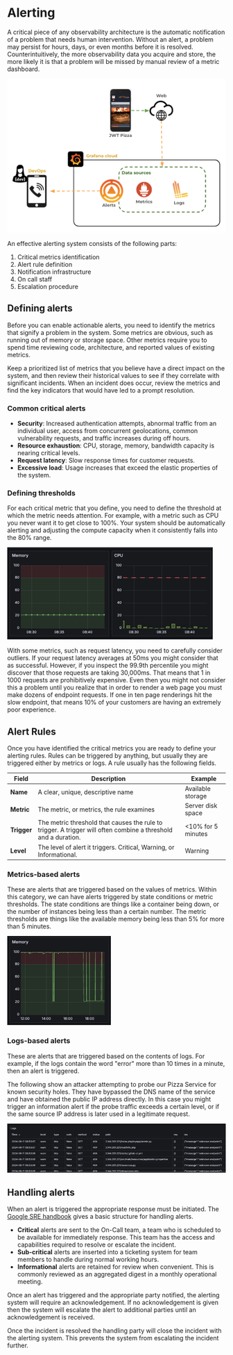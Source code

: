 # Alerting

A critical piece of any observability architecture is the automatic notification of a problem that needs human intervention. Without an alert, a problem may persist for hours, days, or even months before it is resolved. Counterintuitively, the more observability data you acquire and store, the more likely it is that a problem will be missed by manual review of a metric dashboard.

![Alerting](alterting.png)

An effective alerting system consists of the following parts:

1. Critical metrics identification
1. Alert rule definition
1. Notification infrastructure
1. On call staff
1. Escalation procedure

## Defining alerts

Before you can enable actionable alerts, you need to identify the metrics that signify a problem in the system. Some metrics are obvious, such as running out of memory or storage space. Other metrics require you to spend time reviewing code, architecture, and reported values of existing metrics.

Keep a prioritized list of metrics that you believe have a direct impact on the system, and then review their historical values to see if they correlate with significant incidents. When an incident does occur, review the metrics and find the key indicators that would have led to a prompt resolution.

### Common critical alerts

- **Security**: Increased authentication attempts, abnormal traffic from an individual user, access from concurrent geolocations, common vulnerability requests, and traffic increases during off hours.
- **Resource exhaustion**: CPU, storage, memory, bandwidth capacity is nearing critical levels.
- **Request latency**: Slow response times for customer requests.
- **Excessive load**: Usage increases that exceed the elastic properties of the system.

### Defining thresholds

For each critical metric that you define, you need to define the threshold at which the metric needs attention. For example, with a metric such as CPU you never want it to get close to 100%. Your system should be automatically alerting and adjusting the compute capacity when it consistently falls into the 80% range.

![Alert thresholds](alertThresholds.png)

With some metrics, such as request latency, you need to carefully consider outliers. If your request latency averages at 50ms you might consider that as successful. However, if you inspect the 99.9th percentile you might discover that those requests are taking 30,000ms. That means that 1 in 1000 requests are prohibitively expensive. Even then you might not consider this a problem until you realize that in order to render a web page you must make dozens of endpoint requests. If one in ten page renderings hit the slow endpoint, that means 10% of your customers are having an extremely poor experience.

## Alert Rules

Once you have identified the critical metrics you are ready to define your alerting rules. Rules can be triggered by anything, but usually they are triggered either by metrics or logs. A rule usually has the following fields.

| Field       | Description                                                                                                    | Example            |
| ----------- | -------------------------------------------------------------------------------------------------------------- | ------------------ |
| **Name**    | A clear, unique, descriptive name                                                                              | Available storage  |
| **Metric**  | The metric, or metrics, the rule examines                                                                      | Server disk space  |
| **Trigger** | The metric threshold that causes the rule to trigger. A trigger will often combine a threshold and a duration. | <10% for 5 minutes |
| **Level**   | The level of alert it triggers. Critical, Warning, or Informational.                                           | Warning            |

### Metrics-based alerts

These are alerts that are triggered based on the values of metrics.
Within this category, we can have alerts triggered by state conditions or metric thresholds. The state conditions are things like a container being down, or the number of instances being less than a certain number. The metric thresholds are things like the available memory being less than 5% for more than 5 minutes.

![Low memory](lowMemoryMetric.png)

### Logs-based alerts

These are alerts that are triggered based on the contents of logs. For example, if the logs contain the word "error" more than 10 times in a minute, then an alert is triggered.

The following show an attacker attempting to probe our Pizza Service for known security holes. They have bypassed the DNS name of the service and have obtained the public IP address directly. In this case you might trigger an information alert if the probe traffic exceeds a certain level, or if the same source IP address is later used in a legitimate request.

![Security violation logs](securityViolationLogs.png)

## Handling alerts

When an alert is triggered the appropriate response must be initiated. The [Google SRE handbook](https://sre.google/sre-book/practical-alerting/) gives a basic structure for handling alerts.

- **Critical** alerts are sent to the On-Call team, a team who is scheduled to be available for immediately response. This team has the access and capabilities required to resolve or escalate the incident.
- **Sub-critical** alerts are inserted into a ticketing system for team members to handle during normal working hours.
- **Informational** alerts are retained for review when convenient. This is commonly reviewed as an aggregated digest in a monthly operational meeting.

Once an alert has triggered and the appropriate party notified, the alerting system will require an acknowledgement. If no acknowledgement is given then the system will escalate the alert to additional parties until an acknowledgement is received.

Once the incident is resolved the handling party will close the incident with the alerting system. This prevents the system from escalating the incident further.
